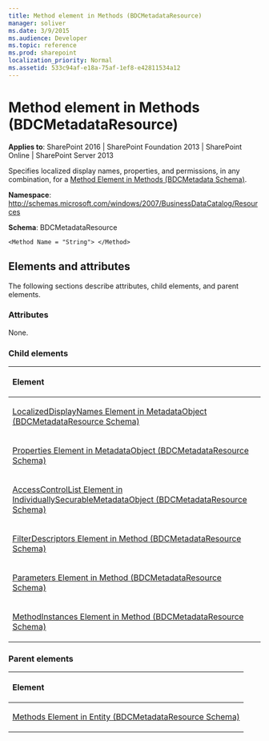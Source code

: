 ```yaml
---
title: Method element in Methods (BDCMetadataResource)
manager: soliver
ms.date: 3/9/2015
ms.audience: Developer
ms.topic: reference
ms.prod: sharepoint
localization_priority: Normal
ms.assetid: 533c94af-e18a-75af-1ef8-e42811534a12
---
```


# Method element in Methods (BDCMetadataResource)

**Applies to**: SharePoint 2016 | SharePoint Foundation 2013 | SharePoint Online | SharePoint Server 2013

Specifies localized display names, properties, and permissions, in any combination, for a [Method Element in Methods (BDCMetadata Schema)](method-element-in-methods-bdcmetadata-schema.md).

**Namespace**: http://schemas.microsoft.com/windows/2007/BusinessDataCatalog/Resources

**Schema**: BDCMetadataResource

```
<Method Name = "String"> </Method>
```

## Elements and attributes

The following sections describe attributes, child elements, and parent elements.

### Attributes

None.

### Child elements

<table>
<colgroup>
<col width="100%" />
</colgroup>
<thead>
<tr class="header">
<th align="left"><p>Element</p></th>
</tr>
</thead>
<tbody>
<tr class="odd">
<td align="left"><p><span sdata="link"><a href="localizeddisplaynames-element-in-metadataobject-bdcmetadataresource-schema.md">LocalizedDisplayNames Element in MetadataObject (BDCMetadataResource Schema)</a></span></p></td>
</tr>
<tr class="even">
<td align="left"><p><span sdata="link"><a href="properties-element-in-metadataobject-bdcmetadataresource-schema.md">Properties Element in MetadataObject (BDCMetadataResource Schema)</a></span></p></td>
</tr>
<tr class="odd">
<td align="left"><p><span sdata="link"><a href="accesscontrollist-element-in-individuallysecurablemetadataobject-bdcmetadatareso.md">AccessControlList Element in IndividuallySecurableMetadataObject (BDCMetadataResource Schema)</a></span></p></td>
</tr>
<tr class="even">
<td align="left"><p><span sdata="link"><a href="filterdescriptors-element-in-method-bdcmetadataresource-schema.md">FilterDescriptors Element in Method (BDCMetadataResource Schema)</a></span></p></td>
</tr>
<tr class="odd">
<td align="left"><p><span sdata="link"><a href="parameters-element-in-method-bdcmetadataresource-schema.md">Parameters Element in Method (BDCMetadataResource Schema)</a></span></p></td>
</tr>
<tr class="even">
<td align="left"><p><span sdata="link"><a href="methodinstances-element-in-method-bdcmetadataresource-schema.md">MethodInstances Element in Method (BDCMetadataResource Schema)</a></span></p></td>
</tr>
</tbody>
</table>

### Parent elements

<table>
<colgroup>
<col width="100%" />
</colgroup>
<thead>
<tr class="header">
<th align="left"><p>Element</p></th>
</tr>
</thead>
<tbody>
<tr class="odd">
<td align="left"><p><span sdata="link"><a href="methods-element-in-entity-bdcmetadataresource-schema.md">Methods Element in Entity (BDCMetadataResource Schema)</a></span></p></td>
</tr>
</tbody>
</table>








